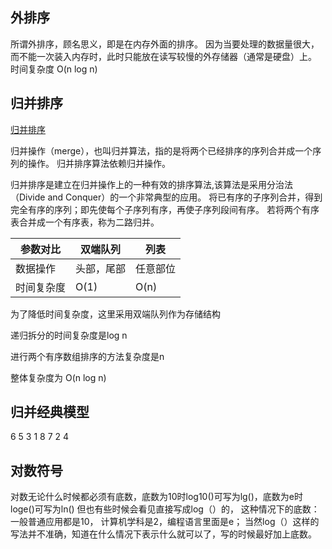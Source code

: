 ## 外排序

所谓外排序，顾名思义，即是在内存外面的排序。
因为当要处理的数据量很大，而不能一次装入内存时，此时只能放在读写较慢的外存储器（通常是硬盘）上。
时间复杂度 O(n log n)

## 归并排序

[归并排序](https://zh.wikipedia.org/wiki/归并排序)

归并操作（merge），也叫归并算法，指的是将两个已经排序的序列合并成一个序列的操作。
归并排序算法依赖归并操作。

归并排序是建立在归并操作上的一种有效的排序算法,该算法是采用分治法（Divide and Conquer）的一个非常典型的应用。
将已有序的子序列合并，得到完全有序的序列；即先使每个子序列有序，再使子序列段间有序。
若将两个有序表合并成一个有序表，称为二路归并。


参数对比 | 双端队列 | 列表
| --- | --- | --- |
数据操作 | 头部，尾部 | 任意部位
时间复杂度 | O(1) | O(n)

为了降低时间复杂度，这里采用双端队列作为存储结构

递归拆分的时间复杂度是log n

进行两个有序数组排序的方法复杂度是n

整体复杂度为 O(n log n)


## 归并经典模型
6 5 3 1 8 7 2 4


## 对数符号
对数无论什么时候都必须有底数，底数为10时log10()可写为lg()，底数为e时loge()可写为ln()
但也有些时候会看见直接写成log（）的，
这种情况下的底数：一般普通应用都是10，
计算机学科是2，编程语言里面是e；
当然log（）这样的写法并不准确，知道在什么情况下表示什么就可以了，写的时候最好加上底数。
